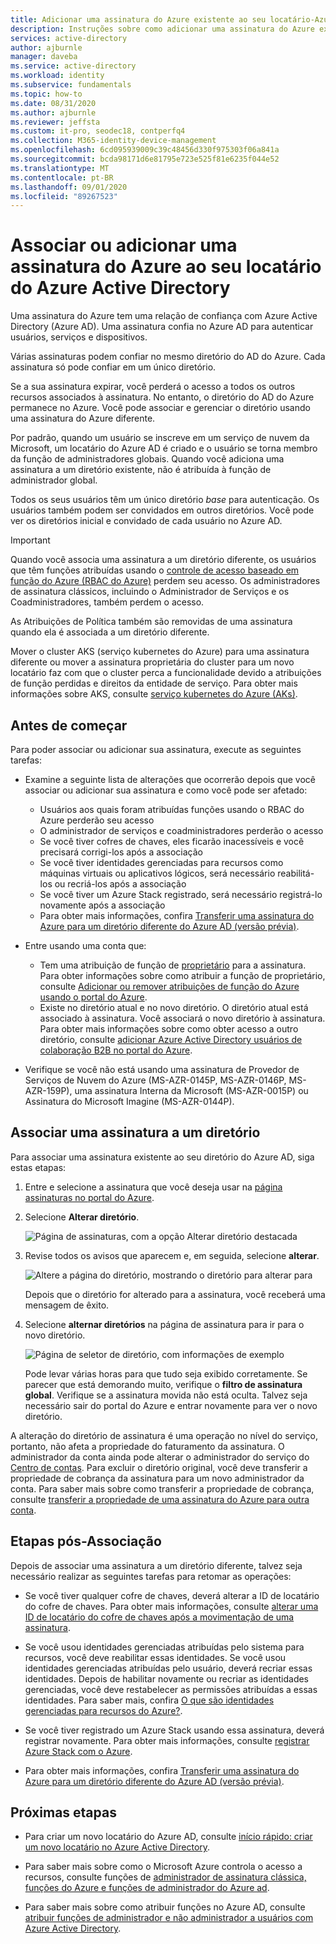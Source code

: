 ```yaml
---
title: Adicionar uma assinatura do Azure existente ao seu locatário-Azure AD
description: Instruções sobre como adicionar uma assinatura do Azure existente ao seu locatário do Azure Active Directory.
services: active-directory
author: ajburnle
manager: daveba
ms.service: active-directory
ms.workload: identity
ms.subservice: fundamentals
ms.topic: how-to
ms.date: 08/31/2020
ms.author: ajburnle
ms.reviewer: jeffsta
ms.custom: it-pro, seodec18, contperfq4
ms.collection: M365-identity-device-management
ms.openlocfilehash: 6cd095939009c39c48456d330f975303f06a841a
ms.sourcegitcommit: bcda98171d6e81795e723e525f81e6235f044e52
ms.translationtype: MT
ms.contentlocale: pt-BR
ms.lasthandoff: 09/01/2020
ms.locfileid: "89267523"
---
```

# <a name="associate-or-add-an-azure-subscription-to-your-azure-active-directory-tenant"></a>Associar ou adicionar uma assinatura do Azure ao seu locatário do Azure Active Directory

Uma assinatura do Azure tem uma relação de confiança com Azure Active Directory (Azure AD). Uma assinatura confia no Azure AD para autenticar usuários, serviços e dispositivos.

Várias assinaturas podem confiar no mesmo diretório do AD do Azure. Cada assinatura só pode confiar em um único diretório.

Se a sua assinatura expirar, você perderá o acesso a todos os outros recursos associados à assinatura. No entanto, o diretório do AD do Azure permanece no Azure. Você pode associar e gerenciar o diretório usando uma assinatura do Azure diferente.

Por padrão, quando um usuário se inscreve em um serviço de nuvem da Microsoft, um locatário do Azure AD é criado e o usuário se torna membro da função de administradores globais. Quando você adiciona uma assinatura a um diretório existente, não é atribuída à função de administrador global.

Todos os seus usuários têm um único diretório *base* para autenticação. Os usuários também podem ser convidados em outros diretórios. Você pode ver os diretórios inicial e convidado de cada usuário no Azure AD.

> [!Important]
> Quando você associa uma assinatura a um diretório diferente, os usuários que têm funções atribuídas usando o [controle de acesso baseado em função do Azure (RBAC do Azure)](../../role-based-access-control/role-assignments-portal.md) perdem seu acesso. Os administradores de assinatura clássicos, incluindo o Administrador de Serviços e os Coadministradores, também perdem o acesso.
>
> As Atribuições de Política também são removidas de uma assinatura quando ela é associada a um diretório diferente.
>
> Mover o cluster AKS (serviço kubernetes do Azure) para uma assinatura diferente ou mover a assinatura proprietária do cluster para um novo locatário faz com que o cluster perca a funcionalidade devido a atribuições de função perdidas e direitos da entidade de serviço. Para obter mais informações sobre AKS, consulte [serviço kubernetes do Azure (AKs)](https://docs.microsoft.com/azure/aks/).

## <a name="before-you-begin"></a>Antes de começar

Para poder associar ou adicionar sua assinatura, execute as seguintes tarefas:

- Examine a seguinte lista de alterações que ocorrerão depois que você associar ou adicionar sua assinatura e como você pode ser afetado:

  - Usuários aos quais foram atribuídas funções usando o RBAC do Azure perderão seu acesso
  - O administrador de serviços e coadministradores perderão o acesso
  - Se você tiver cofres de chaves, eles ficarão inacessíveis e você precisará corrigi-los após a associação
  - Se você tiver identidades gerenciadas para recursos como máquinas virtuais ou aplicativos lógicos, será necessário reabilitá-los ou recriá-los após a associação
  - Se você tiver um Azure Stack registrado, será necessário registrá-lo novamente após a associação
  - Para obter mais informações, confira [Transferir uma assinatura do Azure para um diretório diferente do Azure AD (versão prévia)](../../role-based-access-control/transfer-subscription.md).

- Entre usando uma conta que:

  - Tem uma atribuição de função de [proprietário](../../role-based-access-control/built-in-roles.md#owner) para a assinatura. Para obter informações sobre como atribuir a função de proprietário, consulte [Adicionar ou remover atribuições de função do Azure usando o portal do Azure](../../role-based-access-control/role-assignments-portal.md).
  - Existe no diretório atual e no novo diretório. O diretório atual está associado à assinatura. Você associará o novo diretório à assinatura. Para obter mais informações sobre como obter acesso a outro diretório, consulte [adicionar Azure Active Directory usuários de colaboração B2B no portal do Azure](../b2b/add-users-administrator.md).

- Verifique se você não está usando uma assinatura de Provedor de Serviços de Nuvem do Azure (MS-AZR-0145P, MS-AZR-0146P, MS-AZR-159P), uma assinatura Interna da Microsoft (MS-AZR-0015P) ou Assinatura do Microsoft Imagine (MS-AZR-0144P).

## <a name="associate-a-subscription-to-a-directory"></a>Associar uma assinatura a um diretório<a name="to-associate-an-existing-subscription-to-your-azure-ad-directory"></a>

Para associar uma assinatura existente ao seu diretório do Azure AD, siga estas etapas:

1. Entre e selecione a assinatura que você deseja usar na [página assinaturas no portal do Azure](https://portal.azure.com/#blade/Microsoft_Azure_Billing/SubscriptionsBlade).

1. Selecione **Alterar diretório**.

   ![Página de assinaturas, com a opção Alterar diretório destacada](media/active-directory-how-subscriptions-associated-directory/change-directory-in-azure-subscriptions.png)

1. Revise todos os avisos que aparecem e, em seguida, selecione **alterar**.

   ![Altere a página do diretório, mostrando o diretório para alterar para](media/active-directory-how-subscriptions-associated-directory/edit-directory-ui.png)

   Depois que o diretório for alterado para a assinatura, você receberá uma mensagem de êxito.

1. Selecione **alternar diretórios** na página de assinatura para ir para o novo diretório.

   ![Página de seletor de diretório, com informações de exemplo](media/active-directory-how-subscriptions-associated-directory/directory-switcher.png)

   Pode levar várias horas para que tudo seja exibido corretamente. Se parecer que está demorando muito, verifique o **filtro de assinatura global**. Verifique se a assinatura movida não está oculta. Talvez seja necessário sair do portal do Azure e entrar novamente para ver o novo diretório.

A alteração do diretório de assinatura é uma operação no nível do serviço, portanto, não afeta a propriedade do faturamento da assinatura. O administrador da conta ainda pode alterar o administrador do serviço do [Centro de contas](https://account.azure.com/subscriptions). Para excluir o diretório original, você deve transferir a propriedade de cobrança da assinatura para um novo administrador da conta. Para saber mais sobre como transferir a propriedade de cobrança, consulte [transferir a propriedade de uma assinatura do Azure para outra conta](../../cost-management-billing/manage/billing-subscription-transfer.md).

## <a name="post-association-steps"></a>Etapas pós-Associação

Depois de associar uma assinatura a um diretório diferente, talvez seja necessário realizar as seguintes tarefas para retomar as operações:

- Se você tiver qualquer cofre de chaves, deverá alterar a ID de locatário do cofre de chaves. Para obter mais informações, consulte [alterar uma ID de locatário do cofre de chaves após a movimentação de uma assinatura](../../key-vault/general/move-subscription.md).

- Se você usou identidades gerenciadas atribuídas pelo sistema para recursos, você deve reabilitar essas identidades. Se você usou identidades gerenciadas atribuídas pelo usuário, deverá recriar essas identidades. Depois de habilitar novamente ou recriar as identidades gerenciadas, você deve restabelecer as permissões atribuídas a essas identidades. Para saber mais, confira [O que são identidades gerenciadas para recursos do Azure?](../managed-identities-azure-resources/overview.md).

- Se você tiver registrado um Azure Stack usando essa assinatura, deverá registrar novamente. Para obter mais informações, consulte [registrar Azure Stack com o Azure](/azure-stack/operator/azure-stack-registration).

- Para obter mais informações, confira [Transferir uma assinatura do Azure para um diretório diferente do Azure AD (versão prévia)](../../role-based-access-control/transfer-subscription.md).

## <a name="next-steps"></a>Próximas etapas

- Para criar um novo locatário do Azure AD, consulte [início rápido: criar um novo locatário no Azure Active Directory](active-directory-access-create-new-tenant.md).

- Para saber mais sobre como o Microsoft Azure controla o acesso a recursos, consulte funções de [administrador de assinatura clássica, funções do Azure e funções de administrador do Azure ad](../../role-based-access-control/rbac-and-directory-admin-roles.md).

- Para saber mais sobre como atribuir funções no Azure AD, consulte [atribuir funções de administrador e não administrador a usuários com Azure Active Directory](active-directory-users-assign-role-azure-portal.md).
